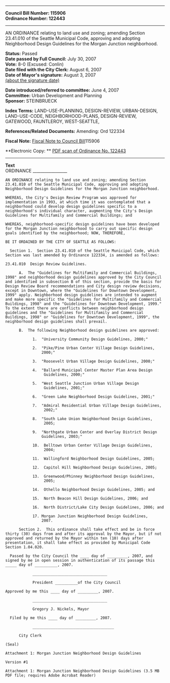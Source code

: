 * * * * *  
  
**Council Bill Number: [](#h0)[](#h2)115906**   
**Ordinance Number: 122443**  
  
* * * * *  
  
AN ORDINANCE relating to land use and zoning; amending Section 23.41.010 of the Seattle Municipal Code, approving and adopting Neighborhood Design Guidelines for the Morgan Junction neighborhood.  
  
**Status:** Passed   
**Date passed by Full Council:** July 30, 2007   
**Vote:** 8-0 (Excused: Conlin)   
**Date filed with the City Clerk:** August 6, 2007   
**Date of Mayor's signature:** August 3, 2007   
[(about the signature date)](/~public/approvaldate.htm)   
  
  
**Date introduced/referred to committee:** June 4, 2007   
**Committee:** Urban Development and Planning   
**Sponsor:** STEINBRUECK   
  
**Index Terms:** LAND-USE-PLANNING, DESIGN-REVIEW, URBAN-DESIGN, LAND-USE-CODE, NEIGHBORHOOD-PLANS, DESIGN-REVIEW, GATEWOOD, FAUNTLEROY, WEST-SEATTLE,  
  
**References/Related Documents:** Amending: Ord 122334  
  
**Fiscal Note:** [Fiscal Note to Council Bill](http://clerk.seattle.gov/~public/fnote/115906.htm)[](#h1)[](#h3)115906  
  
**Electronic Copy: ** [PDF scan of Ordinance No. 122443](/~archives/Ordinances/Ord_122443.pdf)  
  
* * * * *  
  
**Text**  
    ORDINANCE _________________  
  
    AN ORDINANCE relating to land use and zoning; amending Section  
    23.41.010 of the Seattle Municipal Code, approving and adopting  
    Neighborhood Design Guidelines for the Morgan Junction neighborhood.  
  
    WHEREAS, the City's Design Review Program was approved for  
    implementation in 1993, at which time it was contemplated that a  
    neighborhood could develop design guidelines specific to a  
    neighborhood's individual character, augmenting the City's Design  
    Guidelines for Multifamily and Commercial Buildings; and  
  
    WHEREAS, neighborhood-specific design guidelines have been developed  
    for the Morgan Junction neighborhood to carry out specific design  
    goals identified by the neighborhood; NOW, THEREFORE,  
  
    BE IT ORDAINED BY THE CITY OF SEATTLE AS FOLLOWS:  
  
      Section 1.  Section 23.41.010 of the Seattle Municipal Code, which  
    Section was last amended by Ordinance 122334, is amended as follows:  
  
    23.41.010  Design Review Guidelines.  
  
          A.  The "Guidelines for Multifamily and Commercial Buildings,  
    1998" and neighborhood design guidelines approved by the City Council  
    and identified in subsection B of this section, provide the basis for  
    Design Review Board recommendations and City design review decisions,  
    except in Downtown, where the "Guidelines for Downtown Development,  
    1999" apply. Neighborhood design guidelines are intended to augment  
    and make more specific the "Guidelines for Multifamily and Commercial  
    Buildings, 1998" and the "Guidelines for Downtown Development, 1999."  
    To the extent there are conflicts between neighborhood design  
    guidelines and the "Guidelines for Multifamily and Commercial  
    Buildings, 1998" or "Guidelines for Downtown Development, 1999", the  
    neighborhood design guidelines shall prevail.  
  
          B.  The following Neighborhood design guidelines are approved:  
  
                1.  "University Community Design Guidelines, 2000;"  
  
                2.  "Pike/Pine Urban Center Village Design Guidelines,  
                    2000;"  
  
                3.  "Roosevelt Urban Village Design Guidelines, 2000;"  
  
                4.  "Ballard Municipal Center Master Plan Area Design  
                     Guidelines, 2000;"  
  
                5.  "West Seattle Junction Urban Village Design  
                     Guidelines, 2001;"  
  
                6.  "Green Lake Neighborhood Design Guidelines, 2001;"  
  
                7.  "Admiral Residential Urban Village Design Guidelines,  
                     2002;"  
  
                8.  "South Lake Union Neighborhood Design Guidelines,  
                     2005;  
  
                9.  "Northgate Urban Center and Overlay District Design  
                    Guidelines, 2003;"  
  
                10.  Belltown Urban Center Village Design Guidelines,  
                     2004;  
  
                11.  Wallingford Neighborhood Design Guidelines, 2005;  
  
                12.  Capitol Hill Neighborhood Design Guidelines, 2005;  
  
                13.  Greenwood/Phinney Neighborhood Design Guidelines,  
                     2005;  
  
                14.  Othello Neighborhood Design Guidelines, 2005; and  
  
                15.  North Beacon Hill Design Guidelines, 2006; and  
  
                16.  North District/Lake City Design Guidelines, 2006; and  
  
                17. Morgan Junction Neighborhood Design Guidelines,  
                    2007.  
  
          Section 2.  This ordinance shall take effect and be in force  
    thirty (30) days from and after its approval by the Mayor, but if not  
    approved and returned by the Mayor within ten (10) days after  
    presentation, it shall take effect as provided by Municipal Code  
    Section 1.04.020.  
  
      Passed by the City Council the ____ day of _________, 2007, and  
    signed by me in open session in authentication of its passage this  
    _____ day of __________, 2007.  
  
                _________________________________  
  
                President __________of the City Council  
  
    Approved by me this ____ day of _________, 2007.  
  
                _________________________________  
  
                Gregory J. Nickels, Mayor  
  
      Filed by me this ____ day of _________, 2007.  
  
                ____________________________________  
  
          City Clerk  
  
    (Seal)  
  
    Attachment 1: Morgan Junction Neighborhood Design Guidelines  
  
    Version #1  
  
    Attachment 1: Morgan Junction Neighborhood Design Guidelines (3.5 MB PDF file; requires Adobe Acrobat Reader)  
